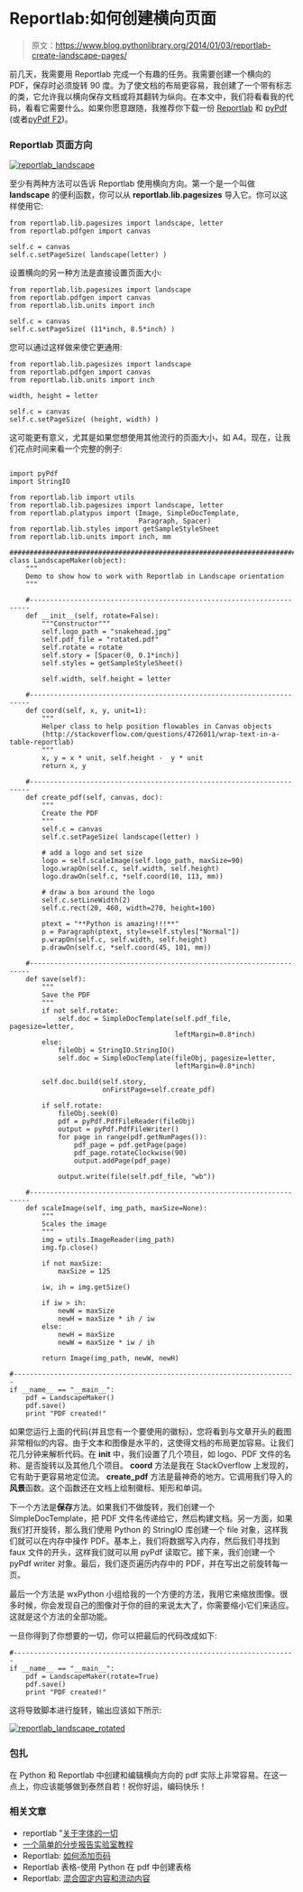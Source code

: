 # Reportlab:如何创建横向页面

> 原文：<https://www.blog.pythonlibrary.org/2014/01/03/reportlab-create-landscape-pages/>

前几天，我需要用 Reportlab 完成一个有趣的任务。我需要创建一个横向的 PDF，保存时必须旋转 90 度。为了使文档的布局更容易，我创建了一个带有标志的类，它允许我以横向保存文档或将其翻转为纵向。在本文中，我们将看看我的代码，看看它需要什么。如果你愿意跟随，我推荐你下载一份 [Reportlab](http://www.reportlab.com/) 和 [pyPdf](http://pybrary.net/pyPdf/) (或者[pyPdf F2](https://github.com/mstamy2/PyPDF2))。

### Reportlab 页面方向

[![reportlab_landscape](img/2850dd2f5a348328ca07f779628ae533.png)](https://www.blog.pythonlibrary.org/wp-content/uploads/2014/01/reportlab_landscape.png)

至少有两种方法可以告诉 Reportlab 使用横向方向。第一个是一个叫做 **landscape** 的便利函数，你可以从 **reportlab.lib.pagesizes** 导入它。你可以这样使用它:

```
from reportlab.lib.pagesizes import landscape, letter
from reportlab.pdfgen import canvas

self.c = canvas
self.c.setPageSize( landscape(letter) )

```

设置横向的另一种方法是直接设置页面大小:

```
from reportlab.lib.pagesizes import landscape
from reportlab.pdfgen import canvas
from reportlab.lib.units import inch

self.c = canvas
self.c.setPageSize( (11*inch, 8.5*inch) )

```

您可以通过这样做来使它更通用:

```
from reportlab.lib.pagesizes import landscape
from reportlab.pdfgen import canvas
from reportlab.lib.units import inch

width, height = letter

self.c = canvas
self.c.setPageSize( (height, width) )

```

这可能更有意义，尤其是如果您想使用其他流行的页面大小，如 A4。现在，让我们花点时间来看一个完整的例子:

```

import pyPdf
import StringIO

from reportlab.lib import utils
from reportlab.lib.pagesizes import landscape, letter
from reportlab.platypus import (Image, SimpleDocTemplate, 
                                Paragraph, Spacer)
from reportlab.lib.styles import getSampleStyleSheet
from reportlab.lib.units import inch, mm

########################################################################
class LandscapeMaker(object):
    """
    Demo to show how to work with Reportlab in Landscape orientation
    """

    #----------------------------------------------------------------------
    def __init__(self, rotate=False):
        """Constructor"""
        self.logo_path = "snakehead.jpg"
        self.pdf_file = "rotated.pdf"
        self.rotate = rotate
        self.story = [Spacer(0, 0.1*inch)]
        self.styles = getSampleStyleSheet()

        self.width, self.height = letter

    #----------------------------------------------------------------------
    def coord(self, x, y, unit=1):
        """
        Helper class to help position flowables in Canvas objects
        (http://stackoverflow.com/questions/4726011/wrap-text-in-a-table-reportlab)
        """
        x, y = x * unit, self.height -  y * unit
        return x, y

    #----------------------------------------------------------------------
    def create_pdf(self, canvas, doc):
        """
        Create the PDF
        """
        self.c = canvas
        self.c.setPageSize( landscape(letter) )

        # add a logo and set size
        logo = self.scaleImage(self.logo_path, maxSize=90)
        logo.wrapOn(self.c, self.width, self.height)
        logo.drawOn(self.c, *self.coord(10, 113, mm))

        # draw a box around the logo
        self.c.setLineWidth(2)
        self.c.rect(20, 460, width=270, height=100)

        ptext = "**Python is amazing!!!**"
        p = Paragraph(ptext, style=self.styles["Normal"])
        p.wrapOn(self.c, self.width, self.height)
        p.drawOn(self.c, *self.coord(45, 101, mm))

    #----------------------------------------------------------------------
    def save(self):
        """
        Save the PDF
        """
        if not self.rotate:
            self.doc = SimpleDocTemplate(self.pdf_file, pagesize=letter,
                                         leftMargin=0.8*inch)
        else:
            fileObj = StringIO.StringIO()
            self.doc = SimpleDocTemplate(fileObj, pagesize=letter,
                                         leftMargin=0.8*inch)

        self.doc.build(self.story, 
                       onFirstPage=self.create_pdf)

        if self.rotate:
            fileObj.seek(0)
            pdf = pyPdf.PdfFileReader(fileObj)
            output = pyPdf.PdfFileWriter()
            for page in range(pdf.getNumPages()):
                pdf_page = pdf.getPage(page)
                pdf_page.rotateClockwise(90)
                output.addPage(pdf_page)

            output.write(file(self.pdf_file, "wb"))

    #----------------------------------------------------------------------
    def scaleImage(self, img_path, maxSize=None):
        """
        Scales the image
        """
        img = utils.ImageReader(img_path)
        img.fp.close()

        if not maxSize:
            maxSize = 125

        iw, ih = img.getSize()

        if iw > ih:
            newW = maxSize
            newH = maxSize * ih / iw
        else:
            newH = maxSize
            newW = maxSize * iw / ih

        return Image(img_path, newW, newH)

#----------------------------------------------------------------------
if __name__ == "__main__":
    pdf = LandscapeMaker()
    pdf.save()
    print "PDF created!"

```

如果您运行上面的代码(并且您有一个要使用的徽标)，您将看到与文章开头的截图非常相似的内容。由于文本和图像是水平的，这使得文档的布局更加容易。让我们花几分钟来解析代码。在 **init** 中，我们设置了几个项目，如 logo、PDF 文件的名称、是否旋转以及其他几个项目。 **coord** 方法是我在 StackOverflow 上发现的，它有助于更容易地定位流。 **create_pdf** 方法是最神奇的地方。它调用我们导入的**风景**函数。这个函数还在文档上绘制徽标、矩形和单词。

下一个方法是**保存**方法。如果我们不做旋转，我们创建一个 SimpleDocTemplate，把 PDF 文件名传递给它，然后构建文档。另一方面，如果我们打开旋转，那么我们使用 Python 的 StringIO 库创建一个 file 对象，这样我们就可以在内存中操作 PDF。基本上，我们将数据写入内存，然后我们寻找到 faux 文件的开头，这样我们就可以用 pyPdf 读取它。接下来，我们创建一个 pyPdf writer 对象。最后，我们逐页遍历内存中的 PDF，并在写出之前旋转每一页。

最后一个方法是 wxPython 小组给我的一个方便的方法，我用它来缩放图像。很多时候，你会发现自己的图像对于你的目的来说太大了，你需要缩小它们来适应。这就是这个方法的全部功能。

一旦你得到了你想要的一切，你可以把最后的代码改成如下:

```
#----------------------------------------------------------------------
if __name__ == "__main__":
    pdf = LandscapeMaker(rotate=True)
    pdf.save()
    print "PDF created!"

```

这将导致脚本进行旋转，输出应该如下所示:

[![reportlab_landscape_rotated](img/c9b115b50563aee59861002bf186c09a.png)](https://www.blog.pythonlibrary.org/wp-content/uploads/2014/01/reportlab_landscape_rotated.png)

### 包扎

在 Python 和 Reportlab 中创建和编辑横向方向的 pdf 实际上非常容易。在这一点上，你应该能够做到泰然自若！祝你好运，编码快乐！

### 相关文章

*   reportlab "[关于字体的一切](https://www.blog.pythonlibrary.org/2013/07/19/reportlab-all-about-fonts/)
*   [一个简单的分步报告实验室教程](https://www.blog.pythonlibrary.org/2010/03/08/a-simple-step-by-step-reportlab-tutorial/)
*   Reportlab: [如何添加页码](https://www.blog.pythonlibrary.org/2013/08/12/reportlab-how-to-add-page-numbers/)
*   Reportlab 表格-使用 Python 在 pdf 中创建表格
*   Reportlab: [混合固定内容和流动内容](https://www.blog.pythonlibrary.org/2012/06/27/reportlab-mixing-fixed-content-and-flowables/)